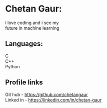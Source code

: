 # Chetan Gaur:
i love coding and i see my</br> future in machine learning

## Languages:
C</br>
C++</br>
Python</br>
## Profile links 
Git hub - https://github.com/chetangaur </br>
Linked in - https://linkedin.com/in/chetan-gaur

